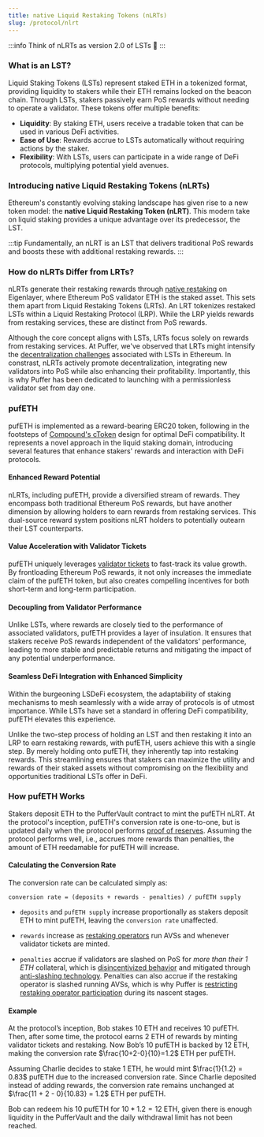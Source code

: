 ```yaml
---
title: native Liquid Restaking Tokens (nLRTs)
slug: /protocol/nlrt
---
```


:::info
Think of nLRTs as version 2.0 of LSTs 🤯
:::

### What is an LST?

Liquid Staking Tokens (LSTs) represent staked ETH in a tokenized format, providing liquidity to stakers while their ETH remains locked on the beacon chain. Through LSTs, stakers passively earn PoS rewards without needing to operate a validator. These tokens offer multiple benefits:

- **Liquidity**: By staking ETH, users receive a tradable token that can be used in various DeFi activities.
- **Ease of Use**: Rewards accrue to LSTs automatically without requiring actions by the staker.
- **Flexibility**: With LSTs, users can participate in a wide range of DeFi protocols, multiplying potential yield avenues.

### Introducing native Liquid Restaking Tokens (nLRTs)

Ethereum's constantly evolving staking landscape has given rise to a new token model: the **native Liquid Restaking Token (nLRT)**. This modern take on liquid staking provides a unique advantage over its predecessor, the LST. 

:::tip
Fundamentally, an nLRT is an LST that delivers traditional PoS rewards and boosts these with additional restaking rewards.
:::

### How do nLRTs Differ from LRTs?

nLRTs generate their restaking rewards through [native restaking](https://docs.eigenlayer.xyz/restaking-guides/restaking-user-guide/#liquid-vs-native-restaking) on Eigenlayer, where Ethereum PoS validator ETH is the staked asset. This sets them apart from Liquid Restaking Tokens (LRTs). An LRT tokenizes restaked LSTs within a Liquid Restaking Protocol (LRP). While the LRP yields rewards from restaking services, these are distinct from PoS rewards.

Although the core concept aligns with LSTs, LRTs focus solely on rewards from restaking services. At Puffer, we've observed that LRTs might intensify the [decentralization challenges](https://twitter.com/dannyryan/status/1688644951230267392?s=46&t=bsdBaPIHlTHEWDDdVUJW4g) associated with LSTs in Ethereum. In constrast, nLRTs actively promote decentralization, integrating new validators into PoS while also enhancing their profitability. Importantly, this is why Puffer has been dedicated to launching with a permissionless validator set from day one.

### pufETH

pufETH is implemented as a reward-bearing ERC20 token, following in the footsteps of [Compound's cToken](https://docs.compound.finance/v2/ctokens/#ctokens) design for optimal DeFi compatibility. It represents a novel approach in the liquid staking domain, introducing several features that enhance stakers' rewards and interaction with DeFi protocols.

#### **Enhanced Reward Potential**
nLRTs, including pufETH, provide a diversified stream of rewards. They encompass both traditional Ethereum PoS rewards, but have another dimension by allowing holders to earn rewards from restaking services. This dual-source reward system positions nLRT holders to potentially outearn their LST counterparts.

#### **Value Acceleration with Validator Tickets**
pufETH uniquely leverages [validator tickets](/protocol/validator-tickets#overview) to fast-track its value growth. By frontloading Ethereum PoS rewards, it not only increases the immediate claim of the pufETH token, but also creates compelling incentives for both short-term and long-term participation.

#### **Decoupling from Validator Performance**
Unlike LSTs, where rewards are closely tied to the performance of associated validators, pufETH provides a layer of insulation. It ensures that stakers receive PoS rewards independent of the validators' performance, leading to more stable and predictable returns and mitigating the impact of any potential underperformance.

#### **Seamless DeFi Integration with Enhanced Simplicity**
Within the burgeoning LSDeFi ecosystem, the adaptability of staking mechanisms to mesh seamlessly with a wide array of protocols is of utmost importance. While LSTs have set a standard in offering DeFi compatibility, pufETH elevates this experience. 

Unlike the two-step process of holding an LST and then restaking it into an LRP to earn restaking rewards, with pufETH, users achieve this with a single step. By merely holding onto pufETH, they inherently tap into restaking rewards. This streamlining ensures that stakers can maximize the utility and rewards of their staked assets without compromising on the flexibility and opportunities traditional LSTs offer in DeFi.

### How pufETH Works
Stakers deposit ETH to the PufferVault contract to mint the pufETH nLRT. At the protocol's inception, pufETH's conversion rate is one-to-one, but is updated daily when the protocol performs [proof of reserves](/protocol/guardians#what-are-their-duties). Assuming the protocol performs well, i.e., accrues more rewards than penalties, the amount of ETH reedamable for pufETH will increase. 

#### Calculating the Conversion Rate
The conversion rate can be calculated simply as:

<div style={{textAlign: 'center'}}>

`conversion rate = (deposits + rewards - penalties) / pufETH supply`
</div>

- `deposits` and `pufETH supply` increase proportionally as stakers deposit ETH to mint pufETH, leaving the `conversion rate` unaffected.

- `rewards` increase as [restaking operators](/protocol/restaking-modules#restaking-operators) run AVSs and whenever validator tickets are minted.

- `penalties` accrue if validators are slashed on PoS for *more than their $1$ ETH* collateral, which is [disincentivized behavior](/protocol/validator-tickets#why--noop-incentives) and mitigated through [anti-slashing technology](/technology/secure-signer). Penalties can also accrue if the restaking operator is slashed running AVSs, which is why Puffer is [restricting restaking operator participation](/protocol/restaking-modules#restricting-reops) during its nascent stages.

#### Example
At the protocol’s inception, Bob stakes $10$ ETH and receives $10$ pufETH. Then, after some time, the protocol earns $2$ ETH of rewards by minting validator tickets and restaking. Now Bob’s $10$ pufETH is backed by $12$ ETH, making the conversion rate $\frac{10+2-0}{10}=1.2$ ETH per pufETH. 

Assuming Charlie decides to stake $1$ ETH, he would mint $\frac{1}{1.2} = 0.83$ pufETH due to the increased conversion rate. Since Charlie deposited instead of adding rewards, the conversion rate remains unchanged at $\frac{11 + 2 - 0}{10.83} = 1.2$ ETH per pufETH. 

Bob can redeem his $10$ pufETH for $10*1.2=12$ ETH, given there is enough liquidity in the PufferVault and the daily withdrawal limit has not been reached.